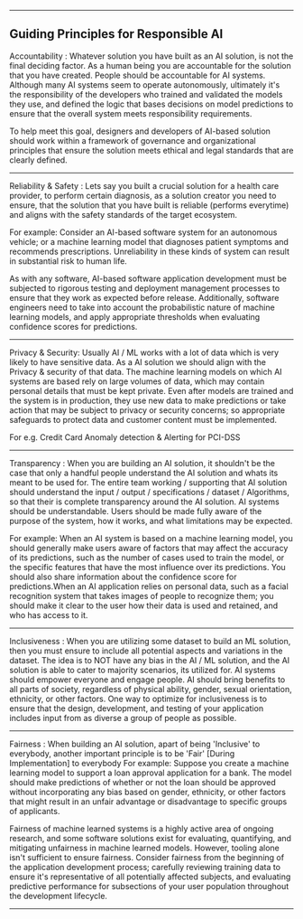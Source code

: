 --------------------------------------------------------------------------------------------------------------------------
Guiding Principles for Responsible AI
--------------------------------------------------------------------------------------------------------------------------
Accountability : Whatever solution you have built as an AI solution, is not the final deciding factor. As a human being you 
are accountable for the solution that you have created.
People should be accountable for AI systems. Although many AI systems seem to operate autonomously, ultimately it's the 
responsibility of the developers who trained and validated the models they use, and defined the logic that bases decisions 
on model predictions to ensure that the overall system meets responsibility requirements. 

To help meet this goal, designers and developers of AI-based solution should work within a framework of governance and 
organizational principles that ensure the solution meets ethical and legal standards that are clearly defined.

--------------------------------------------------------------------------------------------------------------------------
Reliability & Safety : Lets say you built a crucial solution for a health care provider, to perform certain diagnosis, as 
a solution creator you need to ensure, that the solution that you have built is reliable (performs everytime) and aligns 
with the safety standards of the target ecosystem.

For example: Consider an AI-based software system for an autonomous vehicle; or a machine learning model that diagnoses 
patient symptoms and recommends prescriptions. Unreliability in these kinds of system can result in substantial risk to human 
life.

As with any software, AI-based software application development must be subjected to rigorous testing and deployment 
management processes to ensure that they work as expected before release. Additionally, software engineers need to take into 
account the probabilistic nature of machine learning models, and apply appropriate thresholds when evaluating confidence 
scores for predictions. 

--------------------------------------------------------------------------------------------------------------------------       
Privacy & Security: Usually AI / ML works with a lot of data which is very likely to have sensitive data. As a AI solution 
we should align with the Privacy & security of that data. The machine learning models on which AI systems are based rely on 
large volumes of data, which may contain personal details that must be kept private. Even after models are trained and the 
system is in production, they use new data to make predictions or take action that may be subject to privacy or security 
concerns; so appropriate safeguards to protect data and customer content must be implemented.

For e.g. Credit Card Anomaly detection & Alerting for PCI-DSS

--------------------------------------------------------------------------------------------------------------------------
Transparency : When you are building an AI solution, it shouldn't be the case that only a handful people understand the AI 
solution and whats its meant to be used for. The entire team working / supporting that AI solution should understand the 
input / output / specifications / dataset / Algorithms, so that their is complete transparency around the AI solution.
AI systems should be understandable. Users should be made fully aware of the purpose of the system, how it works, and what 
limitations may be expected.

For example: When an AI system is based on a machine learning model, you should generally make users aware of factors that 
may affect the accuracy of its predictions, such as the number of cases used to train the model, or the specific features 
that have the most influence over its predictions. You should also share information about the confidence score for 
predictions.When an AI application relies on personal data, such as a facial recognition system that takes images of people 
to recognize them; you should make it clear to the user how their data is used and retained, and who has access to it.

--------------------------------------------------------------------------------------------------------------------------
Inclusiveness : When you are utilizing some dataset to build an ML solution, then you must ensure to include all potential 
aspects and variations in the dataset. The idea is to NOT have any bias in the AI / ML solution, and the AI solution is 
able to cater to majority scenarios, its utilized for.
AI systems should empower everyone and engage people. AI should bring benefits to all parts of society, regardless of 
physical ability, gender, sexual orientation, ethnicity, or other factors.
One way to optimize for inclusiveness is to ensure that the design, development, and testing of your application includes 
input from as diverse a group of people as possible.

--------------------------------------------------------------------------------------------------------------------------    
Fairness : When building an AI solution, apart of being 'Inclusive' to everybody, another important principle is to be 'Fair' 
[During Implementation] to everybody
For example: Suppose you create a machine learning model to support a loan approval application for a bank. The model should 
make predictions of whether or not the loan should be approved without incorporating any bias based on gender, ethnicity, 
or other factors that might result in an unfair advantage or disadvantage to specific groups of applicants.

Fairness of machine learned systems is a highly active area of ongoing research, and some software solutions exist for 
evaluating, quantifying, and mitigating unfairness in machine learned models. However, tooling alone isn't sufficient 
to ensure fairness. Consider fairness from the beginning of the application development process; carefully reviewing 
training data to ensure it's representative of all potentially affected subjects, and evaluating predictive performance 
for subsections of your user population throughout the development lifecycle.

--------------------------------------------------------------------------------------------------------------------------           
